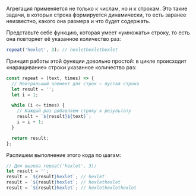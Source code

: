 
Агрегация применяется не только к числам, но и к строкам. Это такие задачи, в которых строка формируется динамически, то есть заранее неизвестно, какого она размера и что будет содержать.

Представьте себе функцию, которая умеет «умножать» строку, то есть она повторяет её указанное количество раз:

```javascript
repeat('hexlet', 3); // hexlethexlethexlet
```

Принцип работы этой функции довольно простой: в цикле происходит «наращивание» строки указанное количество раз:

```javascript
const repeat = (text, times) => {
  // Нейтральный элемент для строк – пустая строка
  let result = '';
  let i = 1;

  while (i <= times) {
    // Каждый раз добавляем строку к результату
    result = `${result}${text}`;
    i = i + 1;
  }

  return result;
};
```

Распишем выполнение этого кода по шагам:

```javascript
// Для вызова repeat('hexlet', 3);
let result = '';
result = `${result}hexlet`; // hexlet
result = `${result}hexlet`; // hexlethexlet
result = `${result}hexlet`; // hexlethexlethexlet
```
